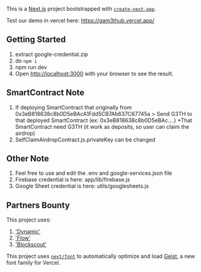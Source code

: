 This is a [Next.js](https://nextjs.org) project bootstrapped with [`create-next-app`](https://nextjs.org/docs/app/api-reference/cli/create-next-app).

Test our demo in vercel here: https://gam3thub.vercel.app/

## Getting Started
1. extract google-credential.zip
2. do `npm i`
3. npm run dev
4. Open [http://localhost:3000](http://localhost:3000) with your browser to see the result.

## SmartContract Note
1. If deploying SmartContract that originally from 0x3eB818638c8b0D5eBAcA1Fdd5CB7Ab637C67745a > Send G3TH to that deployed SmartContract (ex: 0x3eB818638c8b0D5eBAc....)
  *That SmartContract need G3TH (it work as deposits, so user can claim the airdrop)
2. SelfClaimAirdropContract.js.privateKey can be changed

## Other Note
1. Feel free to use and edit the .env and google-services.json file
2. Firebase credential is here: app/lib/firebase.js
3. Google Sheet credential is here: utils/googlesheets.js

## Partners Bounty
This project uses:
1. ['Dynamic'](https://www.dynamic.xyz/)
2. ['Flow'](https://developer.flow.com/)
3. ['Blockscout'](https://docs.blockscout.com/)

This project uses [`next/font`](https://nextjs.org/docs/app/building-your-application/optimizing/fonts) to automatically optimize and load [Geist](https://vercel.com/font), a new font family for Vercel.
